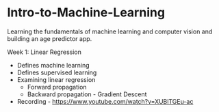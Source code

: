 # Intro-to-Machine-Learning
Learning the fundamentals of machine learning and computer vision and building an age predictor app.

Week 1: Linear Regression
  - Defines machine learning
  - Defines supervised learning
  - Examining linear regression
    - Forward propagation
    - Backward propagation - Gradient Descent
  - Recording - https://www.youtube.com/watch?v=XUBlTGEu-ac
